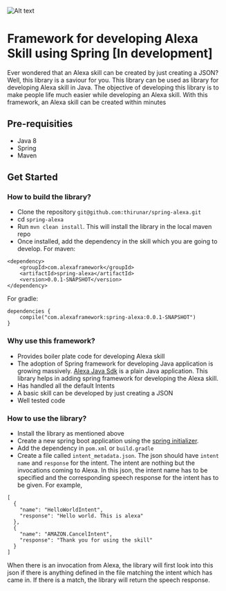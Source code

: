 ![Alt text](https://circleci.com/gh/thirunar/spring-alexa.svg?style=shield)

# Framework for developing Alexa Skill using Spring [In development]

Ever wondered that an Alexa skill can be created by just creating a JSON? Well, this library is a saviour for you.
This library can be used as library for developing Alexa skill in Java. The objective of developing this library is to make people life much easier while developing an Alexa skill. With this framework, an Alexa skill can be created within minutes

## Pre-requisities
- Java 8
- Spring
- Maven

## Get Started
### How to build the library?
- Clone the repository `git@github.com:thirunar/spring-alexa.git` 
- cd `spring-alexa`
- Run `mvn clean install`. This will install the library in the local maven repo
- Once installed, add the dependency in the skill which you are going to develop.
For maven:

```
<dependency>
    <groupId>com.alexaframework</groupId>
    <artifactId>spring-alexa</artifactId>
    <version>0.0.1-SNAPSHOT</version>
</dependency>
```

For gradle:
```
dependencies {
    compile("com.alexaframework:spring-alexa:0.0.1-SNAPSHOT")
}
```

### Why use this framework?
- Provides boiler plate code for developing Alexa skill
- The adoption of Spring framework for developing Java application is growing massively. [Alexa Java Sdk](https://github.com/amzn/alexa-skills-kit-java) is a plain Java application. This library helps in adding spring framework for developing the Alexa skill.
- Has handled all the default Intents
- A basic skill can be developed by just creating a JSON
- Well tested code

### How to use the library?
- Install the library as mentioned above
- Create a new spring boot application using the [spring initializer](https://start.spring.io/).
- Add the dependency in `pom.xml` or `build.gradle`
- Create a file called `intent_metadata.json`. The json should have `intent name` and `response` for the intent. The intent are nothing but the invocations coming to Alexa. In this json, the intent name has to be specified and the corresponding speech response for the intent has to be given. For example,

```
[
  {
    "name": "HelloWorldIntent",
    "response": "Hello world. This is alexa"
  },
  {
    "name": "AMAZON.CancelIntent",
    "response": "Thank you for using the skill"
  }
]
```
When there is an invocation from Alexa, the library will first look into this json if there is anything defined in the file matching the intent which has came in. If there is a match, the library will return the speech response. 

